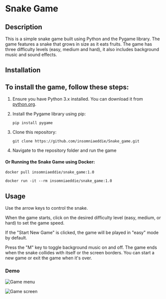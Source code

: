 # Snake Game



## Description

This is a simple snake game built using Python and the Pygame library. The game features a snake that grows in size as it eats fruits. The game has three difficulty levels (easy, medium and hard), it also includes background music and sound effects.



## Installation

## To install the game, follow these steps: 

1. Ensure you have Python 3.x installed. You can download it from [python.org](https://www.python.org/downloads/). 

2. Install the Pygame library using pip: 

    ```
    pip install pygame
    ```

3. Clone this repository: 

   ```
   git clone https://github.com/insomniaeddie/Snake_game.git
   ```

4. Navigate to the repository folder and run the game



#### Or Running the Snake Game using Docker:

```
docker pull insomniaeddie/snake_game:1.0
```

```
docker run -it --rm insomniaeddie/snake_game:1.0
```



## Usage 

Use the arrow keys to control the snake. 

When the game starts, click on the desired difficulty level (easy, medium, or hard) to set the game speed. 

If the  "Start New Game" is clicked, the game will be played in "easy" mode by default.

Press the "M" key to toggle background music on and off. The game ends when the snake collides with itself or the screen borders. You can start a new game or exit the game when it's over.



### Demo


![Game menu](https://user-images.githubusercontent.com/49099173/231541381-8b031436-4059-4b66-a22f-e9cce69e5aac.png)

![Game screen](https://user-images.githubusercontent.com/49099173/231541509-532594c2-18dc-46cc-bcfb-a8ef1c95617f.png)
